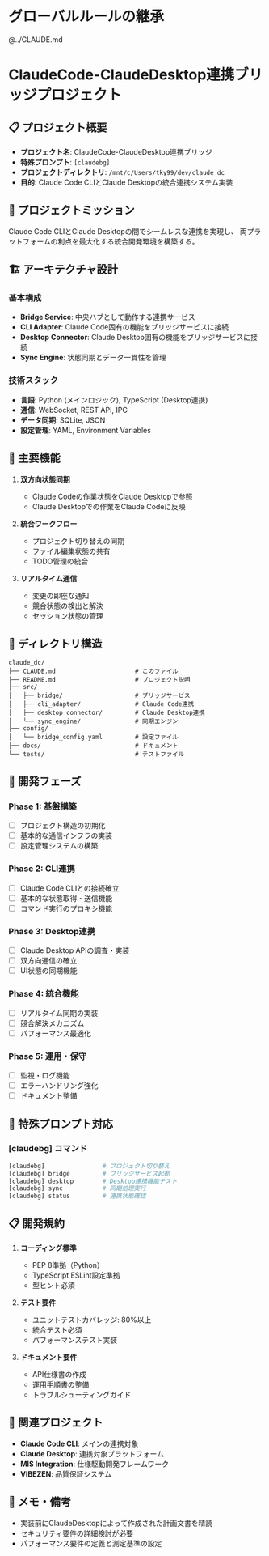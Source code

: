 # グローバルルールの継承
@../CLAUDE.md

# ClaudeCode-ClaudeDesktop連携ブリッジプロジェクト

## 📋 プロジェクト概要
- **プロジェクト名**: ClaudeCode-ClaudeDesktop連携ブリッジ
- **特殊プロンプト**: `[claudebg]`
- **プロジェクトディレクトリ**: `/mnt/c/Users/tky99/dev/claude_dc`
- **目的**: Claude Code CLIとClaude Desktopの統合連携システム実装

## 🎯 プロジェクトミッション
Claude Code CLIとClaude Desktopの間でシームレスな連携を実現し、
両プラットフォームの利点を最大化する統合開発環境を構築する。

## 🏗️ アーキテクチャ設計
### 基本構成
- **Bridge Service**: 中央ハブとして動作する連携サービス
- **CLI Adapter**: Claude Code固有の機能をブリッジサービスに接続
- **Desktop Connector**: Claude Desktop固有の機能をブリッジサービスに接続
- **Sync Engine**: 状態同期とデータ一貫性を管理

### 技術スタック
- **言語**: Python (メインロジック), TypeScript (Desktop連携)
- **通信**: WebSocket, REST API, IPC
- **データ同期**: SQLite, JSON
- **設定管理**: YAML, Environment Variables

## 🔧 主要機能
1. **双方向状態同期**
   - Claude Codeの作業状態をClaude Desktopで参照
   - Claude Desktopでの作業をClaude Codeに反映

2. **統合ワークフロー**
   - プロジェクト切り替えの同期
   - ファイル編集状態の共有
   - TODO管理の統合

3. **リアルタイム通信**
   - 変更の即座な通知
   - 競合状態の検出と解決
   - セッション状態の管理

## 📁 ディレクトリ構造
```
claude_dc/
├── CLAUDE.md                      # このファイル
├── README.md                      # プロジェクト説明
├── src/
│   ├── bridge/                    # ブリッジサービス
│   ├── cli_adapter/               # Claude Code連携
│   ├── desktop_connector/         # Claude Desktop連携
│   └── sync_engine/               # 同期エンジン
├── config/
│   └── bridge_config.yaml         # 設定ファイル
├── docs/                          # ドキュメント
└── tests/                         # テストファイル
```

## 🚀 開発フェーズ
### Phase 1: 基盤構築
- [ ] プロジェクト構造の初期化
- [ ] 基本的な通信インフラの実装
- [ ] 設定管理システムの構築

### Phase 2: CLI連携
- [ ] Claude Code CLIとの接続確立
- [ ] 基本的な状態取得・送信機能
- [ ] コマンド実行のプロキシ機能

### Phase 3: Desktop連携
- [ ] Claude Desktop APIの調査・実装
- [ ] 双方向通信の確立
- [ ] UI状態の同期機能

### Phase 4: 統合機能
- [ ] リアルタイム同期の実装
- [ ] 競合解決メカニズム
- [ ] パフォーマンス最適化

### Phase 5: 運用・保守
- [ ] 監視・ログ機能
- [ ] エラーハンドリング強化
- [ ] ドキュメント整備

## 🔧 特殊プロンプト対応
### [claudebg] コマンド
```bash
[claudebg]                # プロジェクト切り替え
[claudebg] bridge         # ブリッジサービス起動
[claudebg] desktop        # Desktop連携機能テスト
[claudebg] sync           # 同期処理実行
[claudebg] status         # 連携状態確認
```

## 📋 開発規約
1. **コーディング標準**
   - PEP 8準拠（Python）
   - TypeScript ESLint設定準拠
   - 型ヒント必須

2. **テスト要件**
   - ユニットテストカバレッジ: 80%以上
   - 統合テスト必須
   - パフォーマンステスト実装

3. **ドキュメント要件**
   - API仕様書の作成
   - 運用手順書の整備
   - トラブルシューティングガイド

## 🔗 関連プロジェクト
- **Claude Code CLI**: メインの連携対象
- **Claude Desktop**: 連携対象プラットフォーム
- **MIS Integration**: 仕様駆動開発フレームワーク
- **VIBEZEN**: 品質保証システム

## 📝 メモ・備考
- 実装前にClaudeDesktopによって作成された計画文書を精読
- セキュリティ要件の詳細検討が必要
- パフォーマンス要件の定義と測定基準の設定
